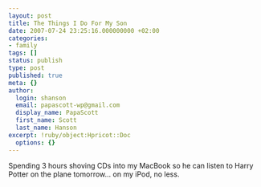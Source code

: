 ```yaml
---
layout: post
title: The Things I Do For My Son
date: 2007-07-24 23:25:16.000000000 +02:00
categories:
- family
tags: []
status: publish
type: post
published: true
meta: {}
author:
  login: shanson
  email: papascott-wp@gmail.com
  display_name: PapaScott
  first_name: Scott
  last_name: Hanson
excerpt: !ruby/object:Hpricot::Doc
  options: {}
---
```

<p>Spending 3 hours shoving CDs into my MacBook so he can listen to Harry Potter on the plane tomorrow... on my iPod, no less.</p>
